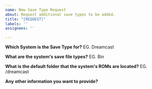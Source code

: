 ```yaml
---
name: New Save Type Request
about: Request additional save types to be added.
title: "[REQUEST]"
labels: ''
assignees: ''

---
```


**Which System is the Save Type for?**
EG. Dreamcast

**What are the system's save file types?**
EG. Bin

**What is the default folder that the system's ROMs are located?**
EG. /dreamcast

**Any other information you want to provide?**
